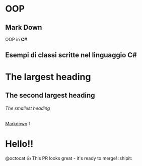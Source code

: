 # OOP 

## Mark Down

OOP in **C#**
## Esempi di classi scritte nel linguaggio C#

# The largest heading
## The second largest heading
###### The smallest heading
[Markdown](http://daringfireball.net/projects/markdown/) f

# Hello!!

@octocat :+1: This PR looks great - it's ready to merge! :shipit:

